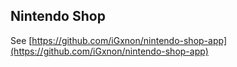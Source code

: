 ## Nintendo Shop

See
[https://github.com/iGxnon/nintendo-shop-app](https://github.com/iGxnon/nintendo-shop-app)
